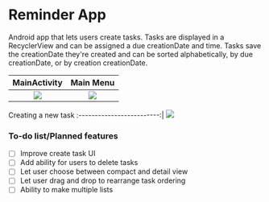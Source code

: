 # Reminder App
Android app that lets users create tasks. Tasks are displayed in a RecyclerView and can be assigned a due creationDate and time. Tasks save the creationDate they're created and can be sorted alphabetically, by due creationDate, or by creation creationDate.



MainActivity             |  Main Menu
:-------------------------:|:-------------------------:
![](https://s10.postimg.org/lm86gg5nd/Main_Activity.png)  |  ![](https://s10.postimg.org/c1ojtk8ll/Main_Menu.png)


Creating a new task
:-------------------------:|
![](https://s10.postimg.org/ifdmwt5rt/Create_Activity.png)

### To-do list/Planned features

- [ ] Improve create task UI
- [ ] Add ability for users to delete tasks
- [ ] Let user choose between compact and detail view
- [ ] Let user drag and drop to rearrange task ordering
- [ ] Ability to make multiple lists
